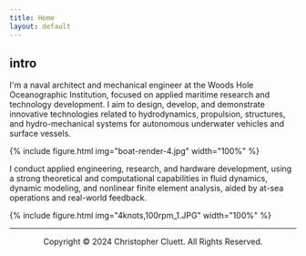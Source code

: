 ```yaml
---
title: Home
layout: default
---
```


## intro
I'm a naval architect and mechanical engineer at the Woods Hole Oceanographic Institution, focused on applied maritime research and technology development. I aim to design, develop, and demonstrate innovative technologies related to hydrodynamics, propulsion, structures, and hydro-mechanical systems for autonomous underwater vehicles and surface vessels. 

{% include figure.html img="boat-render-4.jpg" width="100%" %}

I conduct applied engineering, research, and hardware development, using a strong theoretical and computational capabilities in fluid dynamics, dynamic modeling, and nonlinear finite element analysis, aided by at-sea operations and real-world feedback. 

{% include figure.html img="4knots,100rpm_1.JPG" width="100%" %}

---------
<p style="text-align: center;">Copyright © 2024 Christopher Cluett. All Rights Reserved.</p>

<!---
## expertise
* Surface vessel and subsea vehicle design, analysis, and testing
* Design and fabrication of metal, plastic and composite structures for surface and subsea environments
* Electric powertrain design and analysis for marine vehicles
* Hydrodynamics of UUVs
* Solid and surface modeling
* Linear and non-linear FEA
* RANS CFD modeling
* 6DOF dynamic modeling of UUVs
* Tow tank testing and data acquisition
---> 

